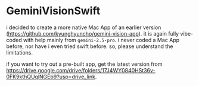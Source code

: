 # GeminiVisionSwift

i decided to create a more native Mac App of an earlier version (https://github.com/kyunghyuncho/gemini-vision-app). it is again fully vibe-coded with help mainly from `gemini-2.5-pro`. i never coded a Mac App before, nor have i even tried swift before. so, please understand the limitations.

if you want to try out a pre-built app, get the latest version from https://drive.google.com/drive/folders/17J4WY0840HSt36v-0FK9kthQUqlNGEb9?usp=drive_link.
